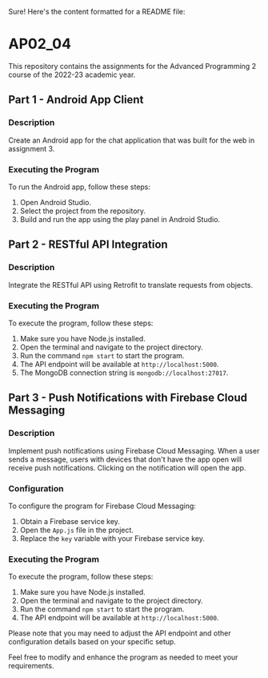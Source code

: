 Sure! Here's the content formatted for a README file:

# AP02_04

This repository contains the assignments for the Advanced Programming 2 course of the 2022-23 academic year.

## Part 1 - Android App Client

### Description

Create an Android app for the chat application that was built for the web in assignment 3.

### Executing the Program

To run the Android app, follow these steps:

1. Open Android Studio.
2. Select the project from the repository.
3. Build and run the app using the play panel in Android Studio.

## Part 2 - RESTful API Integration

### Description

Integrate the RESTful API using Retrofit to translate requests from objects.

### Executing the Program

To execute the program, follow these steps:

1. Make sure you have Node.js installed.
2. Open the terminal and navigate to the project directory.
3. Run the command `npm start` to start the program.
4. The API endpoint will be available at `http://localhost:5000`.
5. The MongoDB connection string is `mongodb://localhost:27017`.

## Part 3 - Push Notifications with Firebase Cloud Messaging

### Description

Implement push notifications using Firebase Cloud Messaging. When a user sends a message, users with devices that don't have the app open will receive push notifications. Clicking on the notification will open the app.

### Configuration

To configure the program for Firebase Cloud Messaging:

1. Obtain a Firebase service key.
2. Open the `App.js` file in the project.
3. Replace the `key` variable with your Firebase service key.

### Executing the Program

To execute the program, follow these steps:

1. Make sure you have Node.js installed.
2. Open the terminal and navigate to the project directory.
3. Run the command `npm start` to start the program.
4. The API endpoint will be available at `http://localhost:5000`.

Please note that you may need to adjust the API endpoint and other configuration details based on your specific setup.

Feel free to modify and enhance the program as needed to meet your requirements.
